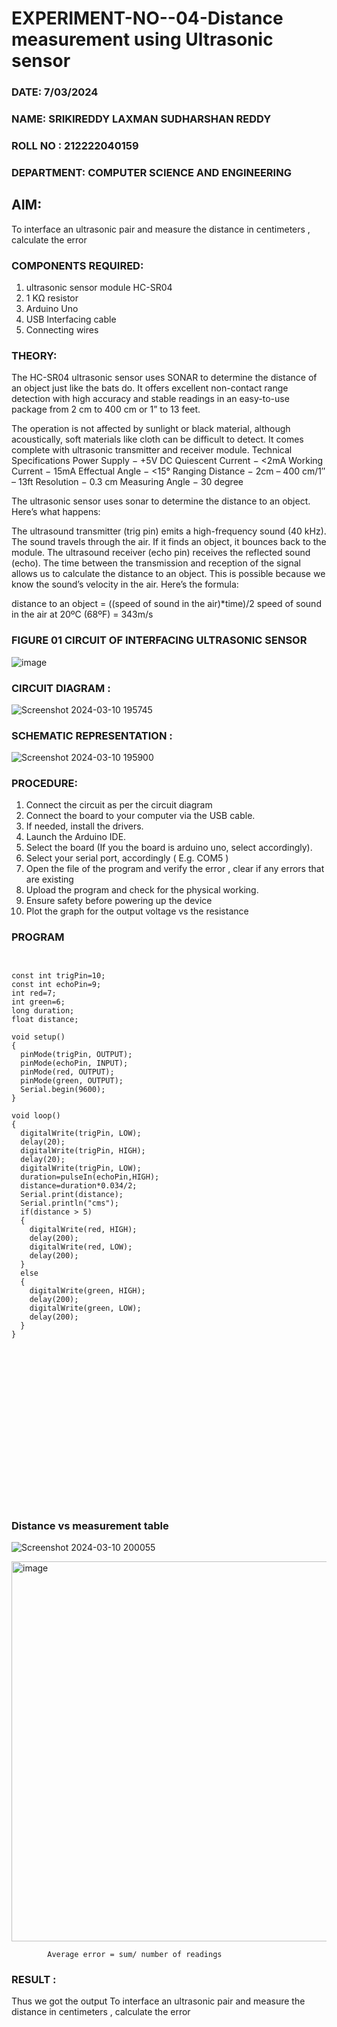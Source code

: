 # EXPERIMENT-NO--04-Distance measurement using Ultrasonic sensor
 ###  DATE: 7/03/2024

###  NAME: SRIKIREDDY LAXMAN SUDHARSHAN REDDY
###  ROLL NO : 212222040159
###  DEPARTMENT: COMPUTER SCIENCE AND ENGINEERING 
## AIM: 
To interface an ultrasonic pair and measure the distance in centimeters , calculate the error
 
### COMPONENTS REQUIRED:
1.	ultrasonic sensor module HC-SR04
2.	1 KΩ resistor 
3.	Arduino Uno 
4.	USB Interfacing cable 
5.	Connecting wires 


### THEORY: 
The HC-SR04 ultrasonic sensor uses SONAR to determine the distance of an object just like the bats do. It offers excellent non-contact range detection with high accuracy and stable readings in an easy-to-use package from 2 cm to 400 cm or 1” to 13 feet.

The operation is not affected by sunlight or black material, although acoustically, soft materials like cloth can be difficult to detect. It comes complete with ultrasonic transmitter and receiver module.
Technical Specifications
Power Supply − +5V DC
Quiescent Current − <2mA
Working Current − 15mA
Effectual Angle − <15°
Ranging Distance − 2cm – 400 cm/1″ – 13ft
Resolution − 0.3 cm
Measuring Angle − 30 degree

The ultrasonic sensor uses sonar to determine the distance to an object. Here’s what happens:

The ultrasound transmitter (trig pin) emits a high-frequency sound (40 kHz).
The sound travels through the air. If it finds an object, it bounces back to the module.
The ultrasound receiver (echo pin) receives the reflected sound (echo).
The time between the transmission and reception of the signal allows us to calculate the distance to an object. This is possible because we know the sound’s velocity in the air. Here’s the formula:

distance to an object = ((speed of sound in the air)*time)/2
speed of sound in the air at 20ºC (68ºF) = 343m/s

### FIGURE 01 CIRCUIT OF INTERFACING ULTRASONIC SENSOR 


![image](https://user-images.githubusercontent.com/36288975/166430594-5adb4ca9-5a42-4781-a7e6-7236b3766a85.png)

### CIRCUIT DIAGRAM :

![Screenshot 2024-03-10 195745](https://github.com/laxman2054/Experiment--04-Interfacing-digital-output-with-arduino-ultrasonic-sensor/assets/118680826/ea61025e-304f-4663-93fc-6a4a14df01b2)


### SCHEMATIC REPRESENTATION :


![Screenshot 2024-03-10 195900](https://github.com/laxman2054/Experiment--04-Interfacing-digital-output-with-arduino-ultrasonic-sensor/assets/118680826/e675c497-34de-4d20-9050-19eb4106493c)


### PROCEDURE:
1.	Connect the circuit as per the circuit diagram 
2.	Connect the board to your computer via the USB cable.
3.	If needed, install the drivers.
4.	Launch the Arduino IDE.
5.	Select the board (If you the board is arduino uno, select accordingly).
6.	Select your serial port, accordingly ( E.g. COM5 )
7.	Open the file of the program  and verify the error , clear if any errors that are existing 
8.	Upload the program and check for the physical working. 
9.	Ensure safety before powering up the device 
10.	Plot the graph for the output voltage vs the resistance 


### PROGRAM 
```


const int trigPin=10;
const int echoPin=9;
int red=7;
int green=6;
long duration;
float distance;

void setup()
{
  pinMode(trigPin, OUTPUT);
  pinMode(echoPin, INPUT);
  pinMode(red, OUTPUT);
  pinMode(green, OUTPUT);
  Serial.begin(9600);
}

void loop()
{
  digitalWrite(trigPin, LOW);
  delay(20); 
  digitalWrite(trigPin, HIGH);
  delay(20); 
  digitalWrite(trigPin, LOW);
  duration=pulseIn(echoPin,HIGH);
  distance=duration*0.034/2;
  Serial.print(distance);
  Serial.println("cms");
  if(distance > 5)
  {
    digitalWrite(red, HIGH);
    delay(200);
    digitalWrite(red, LOW);
    delay(200);
  }
  else
  {
    digitalWrite(green, HIGH);
    delay(200);
    digitalWrite(green, LOW);
    delay(200);
  }
}




















`````````


### Distance vs measurement table 


![Screenshot 2024-03-10 200055](https://github.com/laxman2054/Experiment--04-Interfacing-digital-output-with-arduino-ultrasonic-sensor/assets/118680826/cbe0d16d-d002-464b-a6a9-df5b0bc8a07f)



<img width="608" alt="image" src="https://github.com/laxman2054/Experiment--04-Interfacing-digital-output-with-arduino-ultrasonic-sensor/assets/118680826/e75a134b-95ac-466c-8a0b-d5e8b70e6db4">


			
 
			
			
		

			
			
			
			
			
			Average error = sum/ number of readings 
 








### RESULT : 

Thus we got the output To interface an ultrasonic pair and measure the distance in centimeters , calculate the error



 
